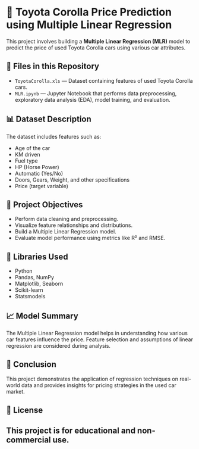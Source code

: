 # 🚗 Toyota Corolla Price Prediction using Multiple Linear Regression
This project involves building a **Multiple Linear Regression (MLR)** model to predict the price of used Toyota Corolla cars using various car attributes.
## 📁 Files in this Repository
- `ToyotaCorolla.xls` — Dataset containing features of used Toyota Corolla cars.
- `MLR.ipynb` — Jupyter Notebook that performs data preprocessing, exploratory data analysis (EDA), model training, and evaluation.
## 📊 Dataset Description
The dataset includes features such as:
- Age of the car
- KM driven
- Fuel type
- HP (Horse Power)
- Automatic (Yes/No)
- Doors, Gears, Weight, and other specifications
- Price (target variable)
## 🧠 Project Objectives
- Perform data cleaning and preprocessing.
- Visualize feature relationships and distributions.
- Build a Multiple Linear Regression model.
- Evaluate model performance using metrics like R² and RMSE.
## 🔧 Libraries Used
- Python
- Pandas, NumPy
- Matplotlib, Seaborn
- Scikit-learn
- Statsmodels
## 📈 Model Summary
The Multiple Linear Regression model helps in understanding how various car features influence the price. Feature selection and assumptions of linear regression are considered during analysis.
## 📌 Conclusion
This project demonstrates the application of regression techniques on real-world data and provides insights for pricing strategies in the used car market.
## 📎 License
This project is for educational and non-commercial use.
---


